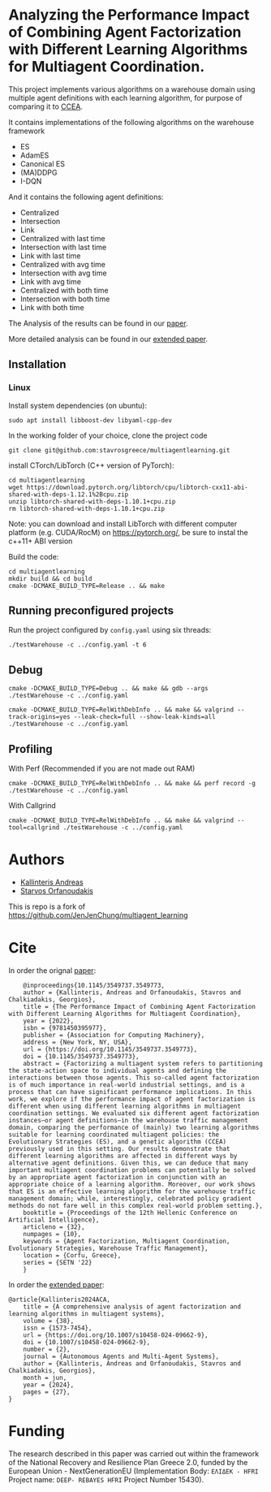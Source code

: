 # Analyzing the Performance Impact of Combining Agent Factorization with Different Learning Algorithms for Multiagent Coordination.

This project implements various algorithms on a warehouse domain using multiple
agent definitions with each learning algorithm, for purpose of comparing it to
[CCEA](https://github.com/Kallinteris-Andreas/Warehouse-Automation-CCEA).

It contains implementations of the following algorithms on the warehouse framework
 - ES
 - AdamES
 - Canonical ES
 - (MA)DDPG
 - I-DQN

And it contains the following agent definitions:
 - Centralized
 - Intersection
 - Link
 - Centralized with last time
 - Intersection with last time
 - Link with last time
 - Centralized with avg time
 - Intersection with avg time
 - Link with avg time
 - Centralized with both time
 - Intersection with both time
 - Link with both time

The Analysis of the results can be found in our [paper](https://dl.acm.org/doi/10.1145/3549737.3549773).

More detailed analysis can be found in our [extended paper](https://link.springer.com/article/10.1007/s10458-024-09662-9).

## Installation ##

### Linux ###

Install system dependencies (on ubuntu):
```
sudo apt install libboost-dev libyaml-cpp-dev
```

In the working folder of your choice, clone the project code
```
git clone git@github.com:stavrosgreece/multiagentlearning.git
```


install CTorch/LibTorch (C++ version of PyTorch):
```
cd multiagentlearning
wget https://download.pytorch.org/libtorch/cpu/libtorch-cxx11-abi-shared-with-deps-1.12.1%2Bcpu.zip
unzip libtorch-shared-with-deps-1.10.1+cpu.zip
rm libtorch-shared-with-deps-1.10.1+cpu.zip
```
Note: you can download and install LibTorch with different computer platform (e.g. CUDA/RocM) on https://pytorch.org/, be sure to instal the c++11+ ABI version



Build the code:
```
cd multiagentlearning
mkdir build && cd build
cmake -DCMAKE_BUILD_TYPE=Release .. && make
```

## Running preconfigured projects

Run the project configured by `config.yaml` using six threads:
```
./testWarehouse -c ../config.yaml -t 6
```

## Debug
```
cmake -DCMAKE_BUILD_TYPE=Debug .. && make && gdb --args ./testWarehouse -c ../config.yaml
```
```
cmake -DCMAKE_BUILD_TYPE=RelWithDebInfo .. && make && valgrind --track-origins=yes --leak-check=full --show-leak-kinds=all ./testWarehouse -c ../config.yaml
```
## Profiling
With Perf (Recommended if you are not made out RAM)
```
cmake -DCMAKE_BUILD_TYPE=RelWithDebInfo .. && make && perf record -g ./testWarehouse -c ../config.yaml
```
With Callgrind
```
cmake -DCMAKE_BUILD_TYPE=RelWithDebInfo .. && make && valgrind --tool=callgrind ./testWarehouse -c ../config.yaml
```

# Authors
 - [Kallinteris Andreas](https://github.com/kallinteris-andreas)
 - [Starvos Orfanoudakis](https://github.com/stavrosgreece/)
 
This is repo is a fork of https://github.com/JenJenChung/multiagent_learning

# Cite
In order the orignal [paper](https://dl.acm.org/doi/10.1145/3549737.3549773):
```
    @inproceedings{10.1145/3549737.3549773,
    author = {Kallinteris, Andreas and Orfanoudakis, Stavros and Chalkiadakis, Georgios},
    title = {The Performance Impact of Combining Agent Factorization with Different Learning Algorithms for Multiagent Coordination},
    year = {2022},
    isbn = {9781450395977},
    publisher = {Association for Computing Machinery},
    address = {New York, NY, USA},
    url = {https://doi.org/10.1145/3549737.3549773},
    doi = {10.1145/3549737.3549773},
    abstract = {Factorizing a multiagent system refers to partitioning the state-action space to individual agents and defining the interactions between those agents. This so-called agent factorization is of much importance in real-world industrial settings, and is a process that can have significant performance implications. In this work, we explore if the performance impact of agent factorization is different when using different learning algorithms in multiagent coordination settings. We evaluated six different agent factorization instances—or agent definitions—in the warehouse traffic management domain, comparing the performance of (mainly) two learning algorithms suitable for learning coordinated multiagent policies: the Evolutionary Strategies (ES), and a genetic algorithm (CCEA) previously used in this setting. Our results demonstrate that different learning algorithms are affected in different ways by alternative agent definitions. Given this, we can deduce that many important multiagent coordination problems can potentially be solved by an appropriate agent factorization in conjunction with an appropriate choice of a learning algorithm. Moreover, our work shows that ES is an effective learning algorithm for the warehouse traffic management domain; while, interestingly, celebrated policy gradient methods do not fare well in this complex real-world problem setting.},
    booktitle = {Proceedings of the 12th Hellenic Conference on Artificial Intelligence},
    articleno = {32},
    numpages = {10},
    keywords = {Agent Factorization, Multiagent Coordination, Evolutionary Strategies, Warehouse Traffic Management},
    location = {Corfu, Greece},
    series = {SETN '22}
    }
```

In order the [extended paper](https://link.springer.com/article/10.1007/s10458-024-09662-9):
```
@article{Kallinteris2024ACA,
	title = {A comprehensive analysis of agent factorization and learning algorithms in multiagent systems},
	volume = {38},
	issn = {1573-7454},
	url = {https://doi.org/10.1007/s10458-024-09662-9},
	doi = {10.1007/s10458-024-09662-9},
	number = {2},
	journal = {Autonomous Agents and Multi-Agent Systems},
	author = {Kallinteris, Andreas and Orfanoudakis, Stavros and Chalkiadakis, Georgios},
	month = jun,
	year = {2024},
	pages = {27},
}
```

# Funding
The research described in this paper was carried out within the framework of the National Recovery and Resilience Plan Greece 2.0, funded by the European Union - NextGenerationEU (Implementation Body: `ΕΛΙΔΕΚ - HFRI` Project name: `DEEP- REBAYES HFRI` Project Number 15430). 
